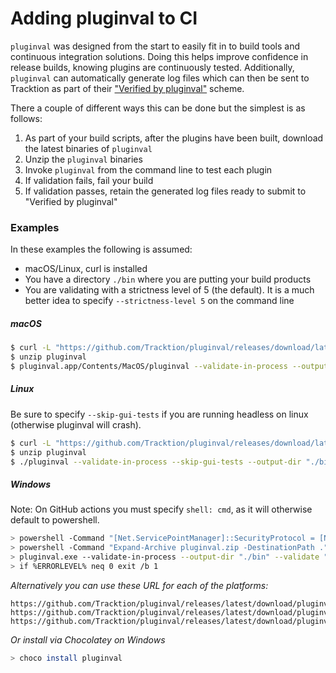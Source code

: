 # Adding pluginval to CI

`pluginval` was designed from the start to easily fit in to build tools and continuous integration solutions. Doing this helps improve confidence in release builds, knowing plugins are continuously tested. Additionally, `pluginval` can automatically generate log files which can then be sent to Tracktion as part of their ["Verified by pluginval"](https://www.tracktion.com/develop/pluginval) scheme.

There a couple of different ways this can be done but the simplest is as follows:
1. As part of your build scripts, after the plugins have been built, download the latest binaries of `pluginval`
2. Unzip the `pluginval` binaries
3. Invoke `pluginval` from the command line to test each plugin
4. If validation fails, fail your build
5. If validation passes, retain the generated log files ready to submit to "Verified by pluginval"

### Examples
In these examples the following is assumed:
 - macOS/Linux, curl is installed
 - You have a directory `./bin` where you are putting your build products
 - You are validating with a strictness level of 5 (the default). It is a much better idea to specify `--strictness-level 5` on the command line

##### macOS
```sh
$ curl -L "https://github.com/Tracktion/pluginval/releases/download/latest_release/pluginval_macOS.zip" -o pluginval.zip
$ unzip pluginval
$ pluginval.app/Contents/MacOS/pluginval --validate-in-process --output-dir "./bin" --validate "<path_to_plugin>"
```

##### Linux

Be sure to specify `--skip-gui-tests` if you are running headless on linux (otherwise pluginval will crash).

```sh
$ curl -L "https://github.com/Tracktion/pluginval/releases/download/latest_release/pluginval_Linux.zip" -o pluginval.zip
$ unzip pluginval
$ ./pluginval --validate-in-process --skip-gui-tests --output-dir "./bin" --validate "<path_to_plugin>"
```

##### Windows

Note: On GitHub actions you must specify `shell: cmd`, as it will otherwise default to powershell. 

```sh
> powershell -Command "[Net.ServicePointManager]::SecurityProtocol = [Net.SecurityProtocolType]::Tls12; Invoke-WebRequest https://github.com/Tracktion/pluginval/releases/download/latest_release/pluginval_Windows.zip -OutFile pluginval.zip"
> powershell -Command "Expand-Archive pluginval.zip -DestinationPath ."
> pluginval.exe --validate-in-process --output-dir "./bin" --validate "<path_to_plugin>"
> if %ERRORLEVEL% neq 0 exit /b 1
```

*Alternatively you can use these URL for each of the platforms:*
```
https://github.com/Tracktion/pluginval/releases/latest/download/pluginval_macOS.zip
https://github.com/Tracktion/pluginval/releases/latest/download/pluginval_Linux.zip
https://github.com/Tracktion/pluginval/releases/latest/download/pluginval_Windows.zip
```

*Or install via Chocolatey on Windows*
```sh
> choco install pluginval
```